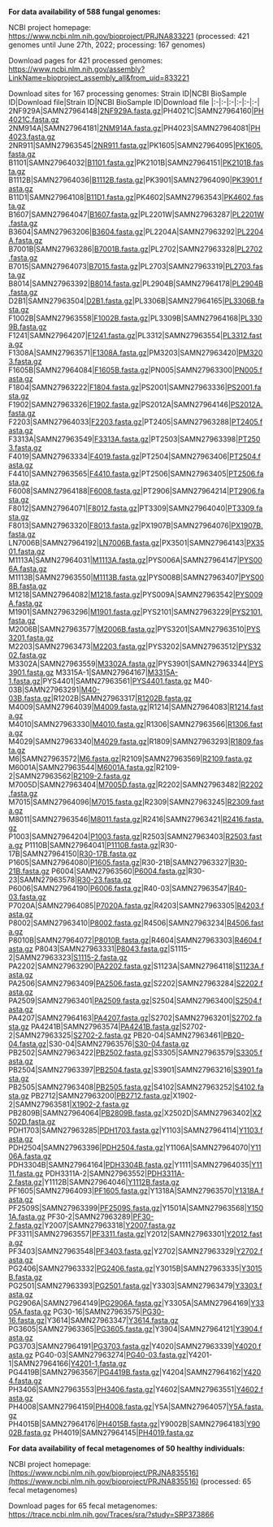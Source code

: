 
**For data availability of 588 fungal genomes:**

NCBI project homepage: https://www.ncbi.nlm.nih.gov/bioproject/PRJNA833221 (processed: 421 genomes until June 27th, 2022; processing: 167 genomes)

Download pages for 421 processed genomes: https://www.ncbi.nlm.nih.gov/assembly?LinkName=bioproject_assembly_all&from_uid=833221

Download sites for 167 processing genomes:
Strain ID|NCBI BioSample ID|Download file|Strain ID|NCBI BioSample ID|Download file
|:-|:-|:-|:-|:-|:-|
2NF929A|SAMN27964148|[2NF929A.fasta.gz](https://raw.githubusercontent.com/qqzy2/gut_mycobiome_genomes/main/Genomes/2NF929A.fasta.gz)|PH4021C|SAMN27964160|[PH4021C.fasta.gz](https://raw.githubusercontent.com/qqzy2/gut_mycobiome_genomes/main/Genomes/PH4021C.fasta.gz)
2NM914A|SAMN27964181|[2NM914A.fasta.gz](https://raw.githubusercontent.com/qqzy2/gut_mycobiome_genomes/main/Genomes/2NM914A.fasta.gz)|PH4023|SAMN27964081|[PH4023.fasta.gz](https://raw.githubusercontent.com/qqzy2/gut_mycobiome_genomes/main/Genomes/PH4023.fasta.gz)
2NR911|SAMN27963545|[2NR911.fasta.gz](https://raw.githubusercontent.com/qqzy2/gut_mycobiome_genomes/main/Genomes/2NR911.fasta.gz)|PK1605|SAMN27964095|[PK1605.fasta.gz](https://raw.githubusercontent.com/qqzy2/gut_mycobiome_genomes/main/Genomes/PK1605.fasta.gz)
B1101|SAMN27964032|[B1101.fasta.gz](https://raw.githubusercontent.com/qqzy2/gut_mycobiome_genomes/main/Genomes/B1101.fasta.gz)|PK2101B|SAMN27964151|[PK2101B.fasta.gz](https://raw.githubusercontent.com/qqzy2/gut_mycobiome_genomes/main/Genomes/PK2101B.fasta.gz)
B1112B|SAMN27964036|[B1112B.fasta.gz](https://raw.githubusercontent.com/qqzy2/gut_mycobiome_genomes/main/Genomes/B1112B.fasta.gz)|PK3901|SAMN27964090|[PK3901.fasta.gz](https://raw.githubusercontent.com/qqzy2/gut_mycobiome_genomes/main/Genomes/PK3901.fasta.gz)
B11D1|SAMN27964108|[B11D1.fasta.gz](https://raw.githubusercontent.com/qqzy2/gut_mycobiome_genomes/main/Genomes/B11D1.fasta.gz)|PK4602|SAMN27963543|[PK4602.fasta.gz](https://raw.githubusercontent.com/qqzy2/gut_mycobiome_genomes/main/Genomes/PK4602.fasta.gz)
B1607|SAMN27964047|[B1607.fasta.gz](https://raw.githubusercontent.com/qqzy2/gut_mycobiome_genomes/main/Genomes/B1607.fasta.gz)|PL2201W|SAMN27963287|[PL2201W.fasta.gz](https://raw.githubusercontent.com/qqzy2/gut_mycobiome_genomes/main/Genomes/PL2201W.fasta.gz)
B3604|SAMN27963206|[B3604.fasta.gz](https://raw.githubusercontent.com/qqzy2/gut_mycobiome_genomes/main/Genomes/B3604.fasta.gz)|PL2204A|SAMN27963292|[PL2204A.fasta.gz](https://raw.githubusercontent.com/qqzy2/gut_mycobiome_genomes/main/Genomes/PL2204A.fasta.gz)
B7001B|SAMN27963286|[B7001B.fasta.gz](https://raw.githubusercontent.com/qqzy2/gut_mycobiome_genomes/main/Genomes/B7001B.fasta.gz)|PL2702|SAMN27963328|[PL2702.fasta.gz](https://raw.githubusercontent.com/qqzy2/gut_mycobiome_genomes/main/Genomes/PL2702.fasta.gz)
B7015|SAMN27964073|[B7015.fasta.gz](https://raw.githubusercontent.com/qqzy2/gut_mycobiome_genomes/main/Genomes/B7015.fasta.gz)|PL2703|SAMN27963319|[PL2703.fasta.gz](https://raw.githubusercontent.com/qqzy2/gut_mycobiome_genomes/main/Genomes/PL2703.fasta.gz)
B8014|SAMN27963392|[B8014.fasta.gz](https://raw.githubusercontent.com/qqzy2/gut_mycobiome_genomes/main/Genomes/B8014.fasta.gz)|PL2904B|SAMN27964178|[PL2904B.fasta.gz](https://raw.githubusercontent.com/qqzy2/gut_mycobiome_genomes/main/Genomes/PL2904B.fasta.gz)
D2B1|SAMN27963504|[D2B1.fasta.gz](https://raw.githubusercontent.com/qqzy2/gut_mycobiome_genomes/main/Genomes/D2B1.fasta.gz)|PL3306B|SAMN27964165|[PL3306B.fasta.gz](https://raw.githubusercontent.com/qqzy2/gut_mycobiome_genomes/main/Genomes/PL3306B.fasta.gz)
F1002B|SAMN27963558|[F1002B.fasta.gz](https://raw.githubusercontent.com/qqzy2/gut_mycobiome_genomes/main/Genomes/F1002B.fasta.gz)|PL3309B|SAMN27964168|[PL3309B.fasta.gz](https://raw.githubusercontent.com/qqzy2/gut_mycobiome_genomes/main/Genomes/PL3309B.fasta.gz)
F1241|SAMN27964207|[F1241.fasta.gz](https://raw.githubusercontent.com/qqzy2/gut_mycobiome_genomes/main/Genomes/F1241.fasta.gz)|PL3312|SAMN27963554|[PL3312.fasta.gz](https://raw.githubusercontent.com/qqzy2/gut_mycobiome_genomes/main/Genomes/PL3312.fasta.gz)
F1308A|SAMN27963571|[F1308A.fasta.gz](https://raw.githubusercontent.com/qqzy2/gut_mycobiome_genomes/main/Genomes/F1308A.fasta.gz)|PM3203|SAMN27963420|[PM3203.fasta.gz](https://raw.githubusercontent.com/qqzy2/gut_mycobiome_genomes/main/Genomes/PM3203.fasta.gz)
F1605B|SAMN27964084|[F1605B.fasta.gz](https://raw.githubusercontent.com/qqzy2/gut_mycobiome_genomes/main/Genomes/F1605B.fasta.gz)|PN005|SAMN27963300|[PN005.fasta.gz](https://raw.githubusercontent.com/qqzy2/gut_mycobiome_genomes/main/Genomes/PN005.fasta.gz)
F1804|SAMN27963222|[F1804.fasta.gz](https://raw.githubusercontent.com/qqzy2/gut_mycobiome_genomes/main/Genomes/F1804.fasta.gz)|PS2001|SAMN27963336|[PS2001.fasta.gz](https://raw.githubusercontent.com/qqzy2/gut_mycobiome_genomes/main/Genomes/PS2001.fasta.gz)
F1902|SAMN27963326|[F1902.fasta.gz](https://raw.githubusercontent.com/qqzy2/gut_mycobiome_genomes/main/Genomes/F1902.fasta.gz)|PS2012A|SAMN27964146|[PS2012A.fasta.gz](https://raw.githubusercontent.com/qqzy2/gut_mycobiome_genomes/main/Genomes/PS2012A.fasta.gz)
F2203|SAMN27964033|[F2203.fasta.gz](https://raw.githubusercontent.com/qqzy2/gut_mycobiome_genomes/main/Genomes/F2203.fasta.gz)|PT2405|SAMN27963288|[PT2405.fasta.gz](https://raw.githubusercontent.com/qqzy2/gut_mycobiome_genomes/main/Genomes/PT2405.fasta.gz)
F3313A|SAMN27963549|[F3313A.fasta.gz](https://raw.githubusercontent.com/qqzy2/gut_mycobiome_genomes/main/Genomes/F3313A.fasta.gz)|PT2503|SAMN27963398|[PT2503.fasta.gz](https://raw.githubusercontent.com/qqzy2/gut_mycobiome_genomes/main/Genomes/PT2503.fasta.gz)
F4019|SAMN27963334|[F4019.fasta.gz](https://raw.githubusercontent.com/qqzy2/gut_mycobiome_genomes/main/Genomes/F4019.fasta.gz)|PT2504|SAMN27963406|[PT2504.fasta.gz](https://raw.githubusercontent.com/qqzy2/gut_mycobiome_genomes/main/Genomes/PT2504.fasta.gz)
F4410|SAMN27963565|[F4410.fasta.gz](https://raw.githubusercontent.com/qqzy2/gut_mycobiome_genomes/main/Genomes/F4410.fasta.gz)|PT2506|SAMN27963405|[PT2506.fasta.gz](https://raw.githubusercontent.com/qqzy2/gut_mycobiome_genomes/main/Genomes/PT2506.fasta.gz)
F6008|SAMN27964188|[F6008.fasta.gz](https://raw.githubusercontent.com/qqzy2/gut_mycobiome_genomes/main/Genomes/F6008.fasta.gz)|PT2906|SAMN27964214|[PT2906.fasta.gz](https://raw.githubusercontent.com/qqzy2/gut_mycobiome_genomes/main/Genomes/PT2906.fasta.gz)
F8012|SAMN27964071|[F8012.fasta.gz](https://raw.githubusercontent.com/qqzy2/gut_mycobiome_genomes/main/Genomes/F8012.fasta.gz)|PT3309|SAMN27964040|[PT3309.fasta.gz](https://raw.githubusercontent.com/qqzy2/gut_mycobiome_genomes/main/Genomes/PT3309.fasta.gz)
F8013|SAMN27963320|[F8013.fasta.gz](https://raw.githubusercontent.com/qqzy2/gut_mycobiome_genomes/main/Genomes/F8013.fasta.gz)|PX1907B|SAMN27964076|[PX1907B.fasta.gz](https://raw.githubusercontent.com/qqzy2/gut_mycobiome_genomes/main/Genomes/PX1907B.fasta.gz)
LN7006B|SAMN27964192|[LN7006B.fasta.gz](https://raw.githubusercontent.com/qqzy2/gut_mycobiome_genomes/main/Genomes/LN7006B.fasta.gz)|PX3501|SAMN27964143|[PX3501.fasta.gz](https://raw.githubusercontent.com/qqzy2/gut_mycobiome_genomes/main/Genomes/PX3501.fasta.gz)
M1113A|SAMN27964031|[M1113A.fasta.gz](https://raw.githubusercontent.com/qqzy2/gut_mycobiome_genomes/main/Genomes/M1113A.fasta.gz)|PYS006A|SAMN27964147|[PYS006A.fasta.gz](https://raw.githubusercontent.com/qqzy2/gut_mycobiome_genomes/main/Genomes/PYS006A.fasta.gz)
M1113B|SAMN27963550|[M1113B.fasta.gz](https://raw.githubusercontent.com/qqzy2/gut_mycobiome_genomes/main/Genomes/M1113B.fasta.gz)|PYS008B|SAMN27963407|[PYS008B.fasta.gz](https://raw.githubusercontent.com/qqzy2/gut_mycobiome_genomes/main/Genomes/PYS008B.fasta.gz)
M1218|SAMN27964082|[M1218.fasta.gz](https://raw.githubusercontent.com/qqzy2/gut_mycobiome_genomes/main/Genomes/M1218.fasta.gz)|PYS009A|SAMN27963542|[PYS009A.fasta.gz](https://raw.githubusercontent.com/qqzy2/gut_mycobiome_genomes/main/Genomes/PYS009A.fasta.gz)
M1901|SAMN27963296|[M1901.fasta.gz](https://raw.githubusercontent.com/qqzy2/gut_mycobiome_genomes/main/Genomes/M1901.fasta.gz)|PYS2101|SAMN27963229|[PYS2101.fasta.gz](https://raw.githubusercontent.com/qqzy2/gut_mycobiome_genomes/main/Genomes/PYS2101.fasta.gz)
M2006B|SAMN27963577|[M2006B.fasta.gz](https://raw.githubusercontent.com/qqzy2/gut_mycobiome_genomes/main/Genomes/M2006B.fasta.gz)|PYS3201|SAMN27963510|[PYS3201.fasta.gz](https://raw.githubusercontent.com/qqzy2/gut_mycobiome_genomes/main/Genomes/PYS3201.fasta.gz)
M2203|SAMN27963473|[M2203.fasta.gz](https://raw.githubusercontent.com/qqzy2/gut_mycobiome_genomes/main/Genomes/M2203.fasta.gz)|PYS3202|SAMN27963512|[PYS3202.fasta.gz](https://raw.githubusercontent.com/qqzy2/gut_mycobiome_genomes/main/Genomes/PYS3202.fasta.gz)
M3302A|SAMN27963559|[M3302A.fasta.gz](https://raw.githubusercontent.com/qqzy2/gut_mycobiome_genomes/main/Genomes/M3302A.fasta.gz)|PYS3901|SAMN27963344|[PYS3901.fasta.gz](https://raw.githubusercontent.com/qqzy2/gut_mycobiome_genomes/main/Genomes/PYS3901.fasta.gz)
M3315A-1|SAMN27964167|[M3315A-1.fasta.gz](https://raw.githubusercontent.com/qqzy2/gut_mycobiome_genomes/main/Genomes/M3315A-1.fasta.gz)|PYS4401|SAMN27963561|[PYS4401.fasta.gz](https://raw.githubusercontent.com/qqzy2/gut_mycobiome_genomes/main/Genomes/PYS4401.fasta.gz)
M40-03B|SAMN27963291|[M40-03B.fasta.gz](https://raw.githubusercontent.com/qqzy2/gut_mycobiome_genomes/main/Genomes/M40-03B.fasta.gz)|R1202B|SAMN27963317|[R1202B.fasta.gz](https://raw.githubusercontent.com/qqzy2/gut_mycobiome_genomes/main/Genomes/R1202B.fasta.gz)
M4009|SAMN27964039|[M4009.fasta.gz](https://raw.githubusercontent.com/qqzy2/gut_mycobiome_genomes/main/Genomes/M4009.fasta.gz)|R1214|SAMN27964083|[R1214.fasta.gz](https://raw.githubusercontent.com/qqzy2/gut_mycobiome_genomes/main/Genomes/R1214.fasta.gz)
M4010|SAMN27963330|[M4010.fasta.gz](https://raw.githubusercontent.com/qqzy2/gut_mycobiome_genomes/main/Genomes/M4010.fasta.gz)|R1306|SAMN27963566|[R1306.fasta.gz](https://raw.githubusercontent.com/qqzy2/gut_mycobiome_genomes/main/Genomes/R1306.fasta.gz)
M4029|SAMN27963340|[M4029.fasta.gz](https://raw.githubusercontent.com/qqzy2/gut_mycobiome_genomes/main/Genomes/M4029.fasta.gz)|R1809|SAMN27963293|[R1809.fasta.gz](https://raw.githubusercontent.com/qqzy2/gut_mycobiome_genomes/main/Genomes/R1809.fasta.gz)
M6|SAMN27963572|[M6.fasta.gz](https://raw.githubusercontent.com/qqzy2/gut_mycobiome_genomes/main/Genomes/M6.fasta.gz)|R2109|SAMN27963569|[R2109.fasta.gz](https://raw.githubusercontent.com/qqzy2/gut_mycobiome_genomes/main/Genomes/R2109.fasta.gz)
M6001A|SAMN27963544|[M6001A.fasta.gz](https://raw.githubusercontent.com/qqzy2/gut_mycobiome_genomes/main/Genomes/M6001A.fasta.gz)|R2109-2|SAMN27963562|[R2109-2.fasta.gz](https://raw.githubusercontent.com/qqzy2/gut_mycobiome_genomes/main/Genomes/R2109-2.fasta.gz)
M7005D|SAMN27963404|[M7005D.fasta.gz](https://raw.githubusercontent.com/qqzy2/gut_mycobiome_genomes/main/Genomes/M7005D.fasta.gz)|R2202|SAMN27963482|[R2202.fasta.gz](https://raw.githubusercontent.com/qqzy2/gut_mycobiome_genomes/main/Genomes/R2202.fasta.gz)
M7015|SAMN27964096|[M7015.fasta.gz](https://raw.githubusercontent.com/qqzy2/gut_mycobiome_genomes/main/Genomes/M7015.fasta.gz)|R2309|SAMN27963245|[R2309.fasta.gz](https://raw.githubusercontent.com/qqzy2/gut_mycobiome_genomes/main/Genomes/R2309.fasta.gz)
M8011|SAMN27963546|[M8011.fasta.gz](https://raw.githubusercontent.com/qqzy2/gut_mycobiome_genomes/main/Genomes/M8011.fasta.gz)|R2416|SAMN27963421|[R2416.fasta.gz](https://raw.githubusercontent.com/qqzy2/gut_mycobiome_genomes/main/Genomes/R2416.fasta.gz)
P1003|SAMN27964204|[P1003.fasta.gz](https://raw.githubusercontent.com/qqzy2/gut_mycobiome_genomes/main/Genomes/P1003.fasta.gz)|R2503|SAMN27963403|[R2503.fasta.gz](https://raw.githubusercontent.com/qqzy2/gut_mycobiome_genomes/main/Genomes/R2503.fasta.gz)
P1110B|SAMN27964041|[P1110B.fasta.gz](https://raw.githubusercontent.com/qqzy2/gut_mycobiome_genomes/main/Genomes/P1110B.fasta.gz)|R30-17B|SAMN27964150|[R30-17B.fasta.gz](https://raw.githubusercontent.com/qqzy2/gut_mycobiome_genomes/main/Genomes/R30-17B.fasta.gz)
P1605|SAMN27964080|[P1605.fasta.gz](https://raw.githubusercontent.com/qqzy2/gut_mycobiome_genomes/main/Genomes/P1605.fasta.gz)|R30-21B|SAMN27963327|[R30-21B.fasta.gz](https://raw.githubusercontent.com/qqzy2/gut_mycobiome_genomes/main/Genomes/R30-21B.fasta.gz)
P6004|SAMN27963560|[P6004.fasta.gz](https://raw.githubusercontent.com/qqzy2/gut_mycobiome_genomes/main/Genomes/P6004.fasta.gz)|R30-23|SAMN27963578|[R30-23.fasta.gz](https://raw.githubusercontent.com/qqzy2/gut_mycobiome_genomes/main/Genomes/R30-23.fasta.gz)
P6006|SAMN27964190|[P6006.fasta.gz](https://raw.githubusercontent.com/qqzy2/gut_mycobiome_genomes/main/Genomes/P6006.fasta.gz)|R40-03|SAMN27963547|[R40-03.fasta.gz](https://raw.githubusercontent.com/qqzy2/gut_mycobiome_genomes/main/Genomes/R40-03.fasta.gz)
P7020A|SAMN27964085|[P7020A.fasta.gz](https://raw.githubusercontent.com/qqzy2/gut_mycobiome_genomes/main/Genomes/P7020A.fasta.gz)|R4203|SAMN27963305|[R4203.fasta.gz](https://raw.githubusercontent.com/qqzy2/gut_mycobiome_genomes/main/Genomes/R4203.fasta.gz)
P8002|SAMN27963410|[P8002.fasta.gz](https://raw.githubusercontent.com/qqzy2/gut_mycobiome_genomes/main/Genomes/P8002.fasta.gz)|R4506|SAMN27963234|[R4506.fasta.gz](https://raw.githubusercontent.com/qqzy2/gut_mycobiome_genomes/main/Genomes/R4506.fasta.gz)
P8010B|SAMN27964072|[P8010B.fasta.gz](https://raw.githubusercontent.com/qqzy2/gut_mycobiome_genomes/main/Genomes/P8010B.fasta.gz)|R4604|SAMN27963303|[R4604.fasta.gz](https://raw.githubusercontent.com/qqzy2/gut_mycobiome_genomes/main/Genomes/R4604.fasta.gz)
P8043|SAMN27963331|[P8043.fasta.gz](https://raw.githubusercontent.com/qqzy2/gut_mycobiome_genomes/main/Genomes/P8043.fasta.gz)|S1115-2|SAMN27963323|[S1115-2.fasta.gz](https://raw.githubusercontent.com/qqzy2/gut_mycobiome_genomes/main/Genomes/S1115-2.fasta.gz)
PA2202|SAMN27963290|[PA2202.fasta.gz](https://raw.githubusercontent.com/qqzy2/gut_mycobiome_genomes/main/Genomes/PA2202.fasta.gz)|S1123A|SAMN27964118|[S1123A.fasta.gz](https://raw.githubusercontent.com/qqzy2/gut_mycobiome_genomes/main/Genomes/S1123A.fasta.gz)
PA2506|SAMN27963409|[PA2506.fasta.gz](https://raw.githubusercontent.com/qqzy2/gut_mycobiome_genomes/main/Genomes/PA2506.fasta.gz)|S2202|SAMN27963284|[S2202.fasta.gz](https://raw.githubusercontent.com/qqzy2/gut_mycobiome_genomes/main/Genomes/S2202.fasta.gz)
PA2509|SAMN27963401|[PA2509.fasta.gz](https://raw.githubusercontent.com/qqzy2/gut_mycobiome_genomes/main/Genomes/PA2509.fasta.gz)|S2504|SAMN27963400|[S2504.fasta.gz](https://raw.githubusercontent.com/qqzy2/gut_mycobiome_genomes/main/Genomes/S2504.fasta.gz)
PA4207|SAMN27964163|[PA4207.fasta.gz](https://raw.githubusercontent.com/qqzy2/gut_mycobiome_genomes/main/Genomes/PA4207.fasta.gz)|S2702|SAMN27963201|[S2702.fasta.gz](https://raw.githubusercontent.com/qqzy2/gut_mycobiome_genomes/main/Genomes/S2702.fasta.gz)
PA4241B|SAMN27963574|[PA4241B.fasta.gz](https://raw.githubusercontent.com/qqzy2/gut_mycobiome_genomes/main/Genomes/PA4241B.fasta.gz)|S2702-2|SAMN27963325|[S2702-2.fasta.gz](https://raw.githubusercontent.com/qqzy2/gut_mycobiome_genomes/main/Genomes/S2702-2.fasta.gz)
PB20-04|SAMN27963461|[PB20-04.fasta.gz](https://raw.githubusercontent.com/qqzy2/gut_mycobiome_genomes/main/Genomes/PB20-04.fasta.gz)|S30-04|SAMN27963576|[S30-04.fasta.gz](https://raw.githubusercontent.com/qqzy2/gut_mycobiome_genomes/main/Genomes/S30-04.fasta.gz)
PB2502|SAMN27963422|[PB2502.fasta.gz](https://raw.githubusercontent.com/qqzy2/gut_mycobiome_genomes/main/Genomes/PB2502.fasta.gz)|S3305|SAMN27963579|[S3305.fasta.gz](https://raw.githubusercontent.com/qqzy2/gut_mycobiome_genomes/main/Genomes/S3305.fasta.gz)
PB2504|SAMN27963397|[PB2504.fasta.gz](https://raw.githubusercontent.com/qqzy2/gut_mycobiome_genomes/main/Genomes/PB2504.fasta.gz)|S3901|SAMN27963216|[S3901.fasta.gz](https://raw.githubusercontent.com/qqzy2/gut_mycobiome_genomes/main/Genomes/S3901.fasta.gz)
PB2505|SAMN27963408|[PB2505.fasta.gz](https://raw.githubusercontent.com/qqzy2/gut_mycobiome_genomes/main/Genomes/PB2505.fasta.gz)|S4102|SAMN27963252|[S4102.fasta.gz](https://raw.githubusercontent.com/qqzy2/gut_mycobiome_genomes/main/Genomes/S4102.fasta.gz)
PB2712|SAMN27963200|[PB2712.fasta.gz](https://raw.githubusercontent.com/qqzy2/gut_mycobiome_genomes/main/Genomes/PB2712.fasta.gz)|X1902-2|SAMN27963581|[X1902-2.fasta.gz](https://raw.githubusercontent.com/qqzy2/gut_mycobiome_genomes/main/Genomes/X1902-2.fasta.gz)
PB2809B|SAMN27964064|[PB2809B.fasta.gz](https://raw.githubusercontent.com/qqzy2/gut_mycobiome_genomes/main/Genomes/PB2809B.fasta.gz)|X2502D|SAMN27963402|[X2502D.fasta.gz](https://raw.githubusercontent.com/qqzy2/gut_mycobiome_genomes/main/Genomes/X2502D.fasta.gz)
PDH1703|SAMN27963285|[PDH1703.fasta.gz](https://raw.githubusercontent.com/qqzy2/gut_mycobiome_genomes/main/Genomes/PDH1703.fasta.gz)|Y1103|SAMN27964114|[Y1103.fasta.gz](https://raw.githubusercontent.com/qqzy2/gut_mycobiome_genomes/main/Genomes/Y1103.fasta.gz)
PDH2504|SAMN27963396|[PDH2504.fasta.gz](https://raw.githubusercontent.com/qqzy2/gut_mycobiome_genomes/main/Genomes/PDH2504.fasta.gz)|Y1106A|SAMN27964070|[Y1106A.fasta.gz](https://raw.githubusercontent.com/qqzy2/gut_mycobiome_genomes/main/Genomes/Y1106A.fasta.gz)
PDH3304B|SAMN27964164|[PDH3304B.fasta.gz](https://raw.githubusercontent.com/qqzy2/gut_mycobiome_genomes/main/Genomes/PDH3304B.fasta.gz)|Y1111|SAMN27964035|[Y1111.fasta.gz](https://raw.githubusercontent.com/qqzy2/gut_mycobiome_genomes/main/Genomes/Y1111.fasta.gz)
PDH3311A-2|SAMN27963552|[PDH3311A-2.fasta.gz](https://raw.githubusercontent.com/qqzy2/gut_mycobiome_genomes/main/Genomes/PDH3311A-2.fasta.gz)|Y1112B|SAMN27964046|[Y1112B.fasta.gz](https://raw.githubusercontent.com/qqzy2/gut_mycobiome_genomes/main/Genomes/Y1112B.fasta.gz)
PF1605|SAMN27964093|[PF1605.fasta.gz](https://raw.githubusercontent.com/qqzy2/gut_mycobiome_genomes/main/Genomes/PF1605.fasta.gz)|Y1318A|SAMN27963570|[Y1318A.fasta.gz](https://raw.githubusercontent.com/qqzy2/gut_mycobiome_genomes/main/Genomes/Y1318A.fasta.gz)
PF2509S|SAMN27963399|[PF2509S.fasta.gz](https://raw.githubusercontent.com/qqzy2/gut_mycobiome_genomes/main/Genomes/PF2509S.fasta.gz)|Y1501A|SAMN27963568|[Y1501A.fasta.gz](https://raw.githubusercontent.com/qqzy2/gut_mycobiome_genomes/main/Genomes/Y1501A.fasta.gz)
PF30-2|SAMN27963289|[PF30-2.fasta.gz](https://raw.githubusercontent.com/qqzy2/gut_mycobiome_genomes/main/Genomes/PF30-2.fasta.gz)|Y2007|SAMN27963318|[Y2007.fasta.gz](https://raw.githubusercontent.com/qqzy2/gut_mycobiome_genomes/main/Genomes/Y2007.fasta.gz)
PF3311|SAMN27963557|[PF3311.fasta.gz](https://raw.githubusercontent.com/qqzy2/gut_mycobiome_genomes/main/Genomes/PF3311.fasta.gz)|Y2012|SAMN27963301|[Y2012.fasta.gz](https://raw.githubusercontent.com/qqzy2/gut_mycobiome_genomes/main/Genomes/Y2012.fasta.gz)
PF3403|SAMN27963548|[PF3403.fasta.gz](https://raw.githubusercontent.com/qqzy2/gut_mycobiome_genomes/main/Genomes/PF3403.fasta.gz)|Y2702|SAMN27963329|[Y2702.fasta.gz](https://raw.githubusercontent.com/qqzy2/gut_mycobiome_genomes/main/Genomes/Y2702.fasta.gz)
PG2406|SAMN27963332|[PG2406.fasta.gz](https://raw.githubusercontent.com/qqzy2/gut_mycobiome_genomes/main/Genomes/PG2406.fasta.gz)|Y3015B|SAMN27963335|[Y3015B.fasta.gz](https://raw.githubusercontent.com/qqzy2/gut_mycobiome_genomes/main/Genomes/Y3015B.fasta.gz)
PG2501|SAMN27963393|[PG2501.fasta.gz](https://raw.githubusercontent.com/qqzy2/gut_mycobiome_genomes/main/Genomes/PG2501.fasta.gz)|Y3303|SAMN27963479|[Y3303.fasta.gz](https://raw.githubusercontent.com/qqzy2/gut_mycobiome_genomes/main/Genomes/Y3303.fasta.gz)
PG2906A|SAMN27964149|[PG2906A.fasta.gz](https://raw.githubusercontent.com/qqzy2/gut_mycobiome_genomes/main/Genomes/PG2906A.fasta.gz)|Y3305A|SAMN27964169|[Y3305A.fasta.gz](https://raw.githubusercontent.com/qqzy2/gut_mycobiome_genomes/main/Genomes/Y3305A.fasta.gz)
PG30-16|SAMN27963575|[PG30-16.fasta.gz](https://raw.githubusercontent.com/qqzy2/gut_mycobiome_genomes/main/Genomes/PG30-16.fasta.gz)|Y3614|SAMN27963347|[Y3614.fasta.gz](https://raw.githubusercontent.com/qqzy2/gut_mycobiome_genomes/main/Genomes/Y3614.fasta.gz)
PG3605|SAMN27963365|[PG3605.fasta.gz](https://raw.githubusercontent.com/qqzy2/gut_mycobiome_genomes/main/Genomes/PG3605.fasta.gz)|Y3904|SAMN27964121|[Y3904.fasta.gz](https://raw.githubusercontent.com/qqzy2/gut_mycobiome_genomes/main/Genomes/Y3904.fasta.gz)
PG3703|SAMN27964191|[PG3703.fasta.gz](https://raw.githubusercontent.com/qqzy2/gut_mycobiome_genomes/main/Genomes/PG3703.fasta.gz)|Y4020|SAMN27963339|[Y4020.fasta.gz](https://raw.githubusercontent.com/qqzy2/gut_mycobiome_genomes/main/Genomes/Y4020.fasta.gz)
PG40-03|SAMN27963274|[PG40-03.fasta.gz](https://raw.githubusercontent.com/qqzy2/gut_mycobiome_genomes/main/Genomes/PG40-03.fasta.gz)|Y4201-1|SAMN27964166|[Y4201-1.fasta.gz](https://raw.githubusercontent.com/qqzy2/gut_mycobiome_genomes/main/Genomes/Y4201-1.fasta.gz)
PG4419B|SAMN27963567|[PG4419B.fasta.gz](https://raw.githubusercontent.com/qqzy2/gut_mycobiome_genomes/main/Genomes/PG4419B.fasta.gz)|Y4204|SAMN27964162|[Y4204.fasta.gz](https://raw.githubusercontent.com/qqzy2/gut_mycobiome_genomes/main/Genomes/Y4204.fasta.gz)
PH3406|SAMN27963553|[PH3406.fasta.gz](https://raw.githubusercontent.com/qqzy2/gut_mycobiome_genomes/main/Genomes/PH3406.fasta.gz)|Y4602|SAMN27963551|[Y4602.fasta.gz](https://raw.githubusercontent.com/qqzy2/gut_mycobiome_genomes/main/Genomes/Y4602.fasta.gz)
PH4008|SAMN27964159|[PH4008.fasta.gz](https://raw.githubusercontent.com/qqzy2/gut_mycobiome_genomes/main/Genomes/PH4008.fasta.gz)|Y5A|SAMN27964057|[Y5A.fasta.gz](https://raw.githubusercontent.com/qqzy2/gut_mycobiome_genomes/main/Genomes/Y5A.fasta.gz)
PH4015B|SAMN27964176|[PH4015B.fasta.gz](https://raw.githubusercontent.com/qqzy2/gut_mycobiome_genomes/main/Genomes/PH4015B.fasta.gz)|Y9002B|SAMN27964183|[Y9002B.fasta.gz](https://raw.githubusercontent.com/qqzy2/gut_mycobiome_genomes/main/Genomes/Y9002B.fasta.gz)
PH4019|SAMN27964145|[PH4019.fasta.gz](https://raw.githubusercontent.com/qqzy2/gut_mycobiome_genomes/main/Genomes/PH4019.fasta.gz)


**For data availability of fecal metagenomes of 50 healthy individuals:**

NCBI project homepage: [https://www.ncbi.nlm.nih.gov/bioproject/PRJNA835516](https://www.ncbi.nlm.nih.gov/bioproject/PRJNA835516) (processed: 65 fecal metagenomes)

Download pages for 65 fecal metagenomes: https://trace.ncbi.nlm.nih.gov/Traces/sra/?study=SRP373866
